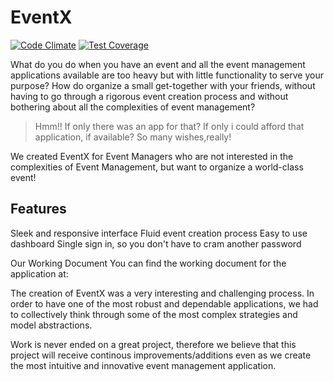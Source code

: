 # EventX

[![Code Climate](https://codeclimate.com/github/andela/eventx/badges/gpa.svg)](https://codeclimate.com/github/andela/eventx)   [![Test Coverage](https://codeclimate.com/github/andela/eventx/badges/coverage.svg)](https://codeclimate.com/github/andela/eventx/coverage)

What do you do when you have an event and all the event management applications available are too heavy but with little functionality to serve your purpose?
How do organize a small get-together with your friends, without having to go through a rigorous event creation process and without bothering about all the complexities of event management?
> Hmm!! If only there was an app for that? If only i could afford that application, if available?
So many wishes,really!

We created EventX for Event Managers who are not interested in the complexities of Event Management, but want to organize a world-class event!

## Features
Sleek and responsive interface
Fluid event creation process
Easy to use dashboard
Single sign in, so you don't have to cram another password

Our Working Document
You can find the working document for the application at:

The creation of EventX was a very interesting and challenging process.
In order to have one of the most robust and dependable applications, we had to collectively think through some of the most complex strategies and model abstractions.

Work is never ended on a great project, therefore we believe that this project will receive continous improvements/additions even as we create the most intuitive and innovative event management application.
